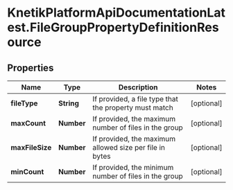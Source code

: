 # KnetikPlatformApiDocumentationLatest.FileGroupPropertyDefinitionResource

## Properties
Name | Type | Description | Notes
------------ | ------------- | ------------- | -------------
**fileType** | **String** | If provided, a file type that the property must match | [optional] 
**maxCount** | **Number** | If provided, the maximum number of files in the group | [optional] 
**maxFileSize** | **Number** | If provided, the maximum allowed size per file in bytes | [optional] 
**minCount** | **Number** | If provided, the minimum number of files in the group | [optional] 


